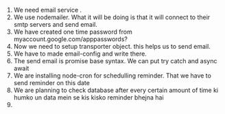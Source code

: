 1) We need email service .
2) We use nodemailer. What it will be doing is that it will connect to their smtp servers and send email.
3) We have created one time password from myaccount.google.com/apppasswords?
4) Now we need to setup transporter object. this helps us to send email.
5) We have to made email-config and write there.
6) The send email is promise base syntax. We can put try catch and async await
7) We are installing node-cron for schedulling reminder. That we have to send reminder on this date
8) We are planning to check database after every certain amount of time ki humko un data mein se kis kisko reminder bhejna hai 
9) 